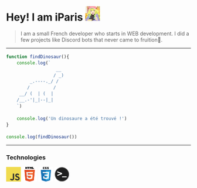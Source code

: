 <!--
	Hi people, please don't delete this line! 
	>> Github:  https://github.com/uParis
	Thanks <3
-->

# Hey! I am iParis <img src="assets/Quetzalcoatl.gif" width="40" height="40" />

> I am a small French developer who starts in WEB development. I did a few projects like Discord bots that never came to fruition🌙.

---


```js
function findDinosaur(){
	console.log(`
	               __
	              / _)
	     _.----._/ /
	    /         /
	 __/ (  | (  |
	/__.-'|_|--|_|
	`)

	console.log('Un dinosaure a été trouvé !')
}

console.log(findDinosaur())
```

---

### Technologies

<code><img height="40" src="https://raw.githubusercontent.com/github/explore/80688e429a7d4ef2fca1e82350fe8e3517d3494d/topics/javascript/javascript.png"></code>
<code><img height="40" src="https://raw.githubusercontent.com/github/explore/80688e429a7d4ef2fca1e82350fe8e3517d3494d/topics/html/html.png"></code>
<code><img height="40" src="https://raw.githubusercontent.com/github/explore/80688e429a7d4ef2fca1e82350fe8e3517d3494d/topics/css/css.png"></code>
<code><img height="40" src="https://raw.githubusercontent.com/github/explore/80688e429a7d4ef2fca1e82350fe8e3517d3494d/topics/terminal/terminal.png"></code>
